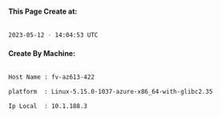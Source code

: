 
   
#### This Page Create at:

```bash

2023-05-12 - 14:04:53 UTC

```

#### Create By Machine:

```bash

Host Name : fv-az613-422

platform  : Linux-5.15.0-1037-azure-x86_64-with-glibc2.35

Ip Local  : 10.1.188.3

```

